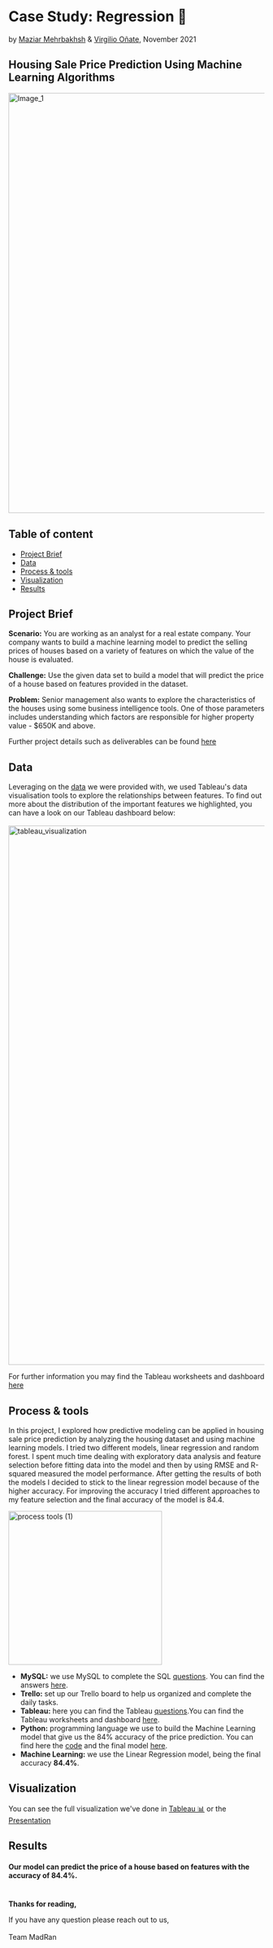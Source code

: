 # Case Study: Regression 🏡
by [Maziar Mehrbakhsh](https://github.com/Maziar-Mehr) & [Virgilio Oñate](https://github.com/vonate5), November 2021
## Housing Sale Price Prediction Using Machine Learning Algorithms

<img width="825" alt="Image_1" src="https://user-images.githubusercontent.com/88034001/142411192-2111d85c-e05b-4369-bb3c-1591d263c0d3.png">


## Table of content
- [Project Brief](https://github.com/vonate5/midterm_regression_project#project-brief)
- [Data](https://github.com/vonate5/midterm_regression_project#data)
- [Process & tools](https://github.com/vonate5/midterm_regression_project#process--tools)
- [Visualization](https://github.com/vonate5/midterm_regression_project#visualization)
- [Results](https://github.com/vonate5/midterm_regression_project#results)


## Project Brief
**Scenario:**
You are working as an analyst for a real estate company. Your company wants to build a machine learning model to predict the selling prices of houses based on a 
variety of features on which the value of the house is evaluated.

**Challenge:**
Use the given data set to build a model that will predict the price of a house based on features provided in the dataset.

**Problem:**
Senior management also wants to explore the characteristics of the houses using some business intelligence tools. One of those parameters includes understanding 
which factors are responsible for higher property value - $650K and above.

Further project details such as deliverables can be found [here](https://github.com/vonate5/midterm_regression_project/tree/main/project_details)

## Data
Leveraging on the [data](https://github.com/vonate5/midterm_regression_project/tree/main/data) we were provided with, we used Tableau's data visualisation tools to explore the relationships between features. 
To find out more about the distribution of the important features we highlighted, you can have a look on our Tableau dashboard below:<br/> <br/>
<img width="1059" alt="tableau_visualization" src="https://user-images.githubusercontent.com/88034001/142411325-114de632-cc82-4ecd-859d-f8c11bbfe4c4.png">


For further information you may find the Tableau worksheets and dashboard [here](https://github.com/vonate5/midterm_regression_project/tree/main/tableau)

## Process & tools
In this project, I explored how predictive modeling can be applied in housing sale price prediction by analyzing the housing dataset and using machine learning models. I tried two different models, linear regression and random forest. I spent much time dealing with exploratory data analysis and feature selection before fitting data into the model and then by using RMSE and R-squared measured the model performance. After getting the results of both the models I decided to stick to the linear regression model because of the higher accuracy. For improving the accuracy I tried different approaches to my feature selection and the final accuracy of the model is 84.4. 

<img width="302" alt="process tools (1)" src="https://user-images.githubusercontent.com/88034001/142411294-c85a20ce-3d40-4bdf-92b8-6cd18d3fc295.png">


- **MySQL:** we use MySQL to complete the SQL [questions](https://github.com/vonate5/midterm_regression_project/blob/main/project_details/sql_questions_regression.md). You can find the answers [here](https://github.com/vonate5/midterm_regression_project/tree/main/sql).
- **Trello:** set up our Trello board to help us organized and complete the daily tasks.
- **Tableau:** here you can find the Tableau [questions](https://github.com/vonate5/midterm_regression_project/blob/main/project_details/tableau_regression.md).You can find the Tableau worksheets and dashboard [here](https://github.com/vonate5/midterm_regression_project/tree/main/tableau).
- **Python:** programming language we use to build the Machine Learning model that give us the 84% accuracy of the price prediction. You can find here the [code](https://github.com/vonate5/midterm_regression_project/tree/main/code) and the final model [here](https://github.com/vonate5/midterm_project/blob/main/code/Midterm_project_regression_final.ipynb).
- **Machine Learning:** we use the Linear Regression model, being the final accuracy **84.4%**. 

## Visualization
You can see the full visualization we've done in [Tableau 📊](https://github.com/vonate5/midterm_regression_project/tree/main/tableau) or the [Presentation](https://slides.com/virgilioonate/case-s)

## Results

#### Our model can predict the price of a house based on features with the accuracy of 84.4%.

#
**Thanks for reading,**

If you have any question please reach out to us,<br/><br/>
Team MadRan



